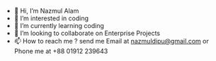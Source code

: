 - 👋 Hi, I’m Nazmul Alam
- 👀 I’m interested in coding
- 🌱 I’m currently learning coding
- 💞️ I’m looking to collaborate on Enterprise Projects
- 📫 How to reach me ? send me Email at nazmuldipu@gmail.com or Phone me at +88 01912 239643

<!---
nazmuldipu/nazmuldipu is a ✨ special ✨ repository because its `README.md` (this file) appears on your GitHub profile.
You can click the Preview link to take a look at your changes.
--->
